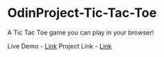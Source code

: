 # OdinProject-Tic-Tac-Toe

A Tic Tac Toe game you can play in your browser!

Live Demo - [Link](https://swapnanil1.github.io/OdinProject-Tic-Tac-Toe/)
Project Link - [Link](https://www.theodinproject.com/lessons/node-path-javascript-tic-tac-toe)
